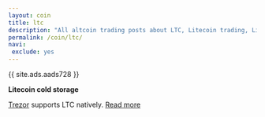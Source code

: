 ```yaml
---
layout: coin
title: ltc
description: "All altcoin trading posts about LTC, Litecoin trading, Litecoin news."
permalink: /coin/ltc/
navi:
 exclude: yes
---
```


{{ site.ads.aads728 }}

**Litecoin cold storage**

<a rel="nofollow" target="_blank" href="https://shop.trezor.io?a=fany@tutanota.com">Trezor</a> supports LTC natively. <a target="_blank" href="https://blog.trezor.io/">Read more</a>
